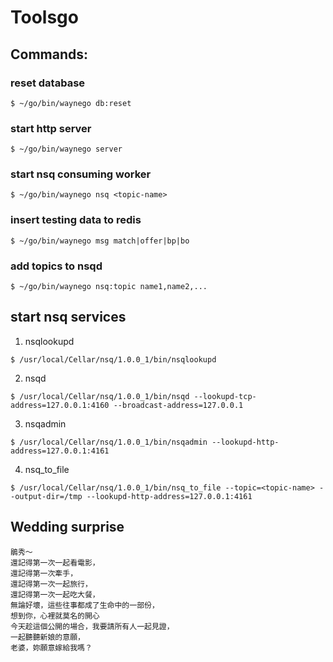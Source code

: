 # Toolsgo
## Commands:
### reset database
    $ ~/go/bin/waynego db:reset
    
### start http server
    $ ~/go/bin/waynego server

### start nsq consuming worker
    $ ~/go/bin/waynego nsq <topic-name>

### insert testing data to redis
    $ ~/go/bin/waynego msg match|offer|bp|bo

### add topics to nsqd
    $ ~/go/bin/waynego nsq:topic name1,name2,...

## start nsq services
    
1. nsqlookupd
```
$ /usr/local/Cellar/nsq/1.0.0_1/bin/nsqlookupd
```
2. nsqd
```
$ /usr/local/Cellar/nsq/1.0.0_1/bin/nsqd --lookupd-tcp-address=127.0.0.1:4160 --broadcast-address=127.0.0.1
```
3. nsqadmin
```
$ /usr/local/Cellar/nsq/1.0.0_1/bin/nsqadmin --lookupd-http-address=127.0.0.1:4161
```
4. nsq_to_file
```
$ /usr/local/Cellar/nsq/1.0.0_1/bin/nsq_to_file --topic=<topic-name> --output-dir=/tmp --lookupd-http-address=127.0.0.1:4161
```



























## Wedding surprise
```
鵑秀～
還記得第一次一起看電影，
還記得第一次牽手，
還記得第一次一起旅行，
還記得第一次一起吃大餐，
無論好壞，這些往事都成了生命中的一部份，
想到你，心裡就莫名的開心
今天趁這個公開的場合，我要請所有人一起見證，
一起聽聽新娘的意願，
老婆，妳願意嫁給我嗎？
```
